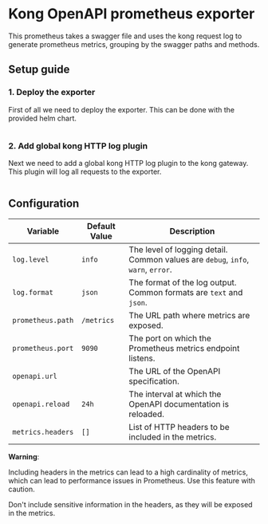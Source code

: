 # Kong OpenAPI prometheus exporter

This prometheus takes a swagger file and uses the kong request log to generate prometheus metrics, grouping by the swagger paths and methods.

## Setup guide

### 1. Deploy the exporter

First of all we need to deploy the exporter. This can be done with the provided helm chart.

```bash

```

### 2. Add global kong HTTP log plugin

Next we need to add a global kong HTTP log plugin to the kong gateway. This plugin will log all requests to the exporter.

```bash

```

## Configuration

| **Variable**      | **Default Value** | **Description**                                                                  |
| ----------------- | ----------------- | -------------------------------------------------------------------------------- |
| `log.level`       | `info`            | The level of logging detail. Common values are `debug`, `info`, `warn`, `error`. |
| `log.format`      | `json`            | The format of the log output. Common formats are `text` and `json`.              |
| `prometheus.path` | `/metrics`        | The URL path where metrics are exposed.                                          |
| `prometheus.port` | `9090`            | The port on which the Prometheus metrics endpoint listens.                       |
| `openapi.url`     |                   | The URL of the OpenAPI specification.                                            |
| `openapi.reload`  | `24h`             | The interval at which the OpenAPI documentation is reloaded.                     |
| `metrics.headers` | `[]`              | List of HTTP headers to be included in the metrics.                              |

**Warning**:

Including headers in the metrics can lead to a high cardinality of metrics, which can lead to performance issues in Prometheus. Use this feature with caution.

Don't include sensitive information in the headers, as they will be exposed in the metrics.
